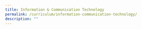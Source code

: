 ```yaml
---
title: Information & Communication Technology
permalink: /curriculum/information-communication-technology/
description: ""
---
```

